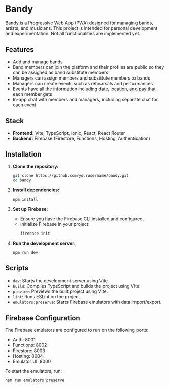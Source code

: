 # Bandy

Bandy is a Progressive Web App (PWA) designed for managing bands, artists, and musicians. This project is intended for personal development and experimentation. Not all functionalities are implemented yet.

## Features

- Add and manage bands
- Band members can join the platform and their profiles are public so they can be assigned as band substitute members
- Managers can assign members and substitute members to bands
- Managers can create events such as rehearsals and performances
- Events have all the information including date, location, and pay that each member gets
- In-app chat with members and managers, including separate chat for each event

## Stack

- **Frontend:** Vite, TypeScript, Ionic, React, React Router
- **Backend:** Firebase (Firestore, Functions, Hosting, Authentication)

## Installation

1. **Clone the repository:**
    ```sh
    git clone https://github.com/yourusername/bandy.git
    cd bandy
    ```

2. **Install dependencies:**
    ```sh
    npm install
    ```

3. **Set up Firebase:**
    - Ensure you have the Firebase CLI installed and configured.
    - Initialize Firebase in your project:
        ```sh
        firebase init
        ```

4. **Run the development server:**
    ```sh
    npm run dev
    ```

## Scripts

- `dev`: Starts the development server using Vite.
- `build`: Compiles TypeScript and builds the project using Vite.
- `preview`: Previews the built project using Vite.
- `lint`: Runs ESLint on the project.
- `emulators:preserve`: Starts Firebase emulators with data import/export.

## Firebase Configuration

The Firebase emulators are configured to run on the following ports:

- Auth: 8001
- Functions: 8002
- Firestore: 8003
- Hosting: 8004
- Emulator UI: 8000

To start the emulators, run:
```sh
npm run emulators:preserve
